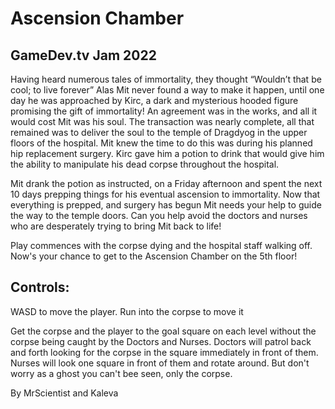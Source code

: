 # Ascension Chamber
## GameDev.tv Jam 2022

 Having heard numerous tales of immortality, they thought “Wouldn’t that be cool; to live forever” Alas Mit never found a way to make it happen, until one day he was approached by Kirc, a dark and mysterious hooded figure promising the gift of immortality! An agreement was in the works, and all it would cost Mit was his soul.  The transaction was nearly complete, all that remained was to deliver the soul to the temple of Dragdyog in the upper floors of the hospital.  Mit knew the time to do this was during his planned hip replacement surgery.  Kirc gave him a potion to drink that would give him the ability to manipulate his dead corpse throughout the hospital.  

Mit drank the potion as instructed, on a Friday afternoon and spent the next 10 days prepping things for his eventual ascension to immortality.  Now that everything is prepped, and surgery has begun Mit needs your help to guide the way to the temple doors.  Can you help avoid the doctors and nurses who are desperately trying to bring Mit back to life!

Play commences with the corpse dying and the hospital staff walking off.  Now's your chance to get to the Ascension Chamber on the 5th floor!

## Controls:

WASD to move the player. Run into the corpse to move it

Get the corpse and the player to the goal square on each level without the corpse being caught by the Doctors and Nurses.  Doctors will patrol back and forth looking for the corpse in the square immediately in front of them.  Nurses will look one square in front of them and rotate around.  But  don't worry as a ghost you can't bee seen, only the corpse.

By MrScientist and Kaleva
